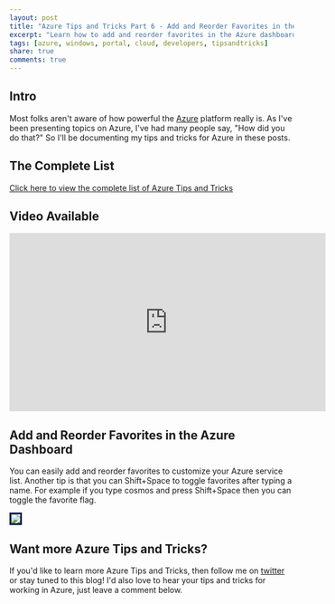 ```yaml
---
layout: post
title: "Azure Tips and Tricks Part 6 - Add and Reorder Favorites in the Azure Dashboard"
excerpt: "Learn how to add and reorder favorites in the Azure dashboard"
tags: [azure, windows, portal, cloud, developers, tipsandtricks]
share: true
comments: true
---
```


## Intro

Most folks aren't aware of how powerful the [Azure](http://www.azure.com) platform really is. As I've been presenting topics on Azure, I've had many people say, "How did you do that?" So I'll be documenting my tips and tricks for Azure in these posts.

## The Complete List

[Click here to view the complete list of Azure Tips and Tricks ](https://www.michaelcrump.net/azure-tips-and-tricks-complete-list/)

## Video Available

<iframe width="560" height="315" src="https://www.youtube.com/embed/-PGBq9gI75k?rel=0&amp;showinfo=0" frameborder="0" allow="autoplay; encrypted-media" allowfullscreen></iframe>

## Add and Reorder Favorites in the Azure Dashboard

You can easily add and reorder favorites to customize your Azure service list. Another tip is that you can Shift+Space to toggle favorites after typing a name. For example if you type cosmos and press Shift+Space then you can toggle the favorite flag. 

<img style="border:3px solid #021a40" src="/files/azuretip6.gif">


## Want more Azure Tips and Tricks?

If you'd like to learn more Azure Tips and Tricks, then follow me on [twitter](http://twitter.com/mbcrump) or stay tuned to this blog! I'd also love to hear your tips and tricks for working in Azure, just leave a comment below. 